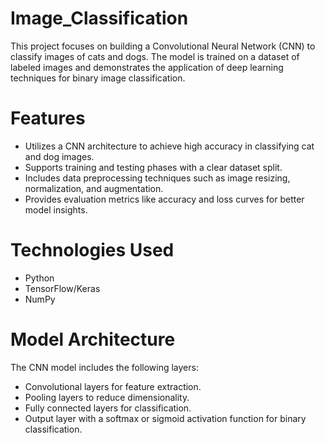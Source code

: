 # Image_Classification

This project focuses on building a Convolutional Neural Network (CNN) to classify images of cats and dogs. The model is trained on a dataset of labeled images and demonstrates the application of deep learning techniques for binary image classification.

# Features

- Utilizes a CNN architecture to achieve high accuracy in classifying cat and dog images.
- Supports training and testing phases with a clear dataset split.
- Includes data preprocessing techniques such as image resizing, normalization, and augmentation.
- Provides evaluation metrics like accuracy and loss curves for better model insights.

# Technologies Used
- Python
- TensorFlow/Keras
- NumPy

# Model Architecture

The CNN model includes the following layers:

  - Convolutional layers for feature extraction.
  - Pooling layers to reduce dimensionality.
  - Fully connected layers for classification.
  - Output layer with a softmax or sigmoid activation function for binary classification.
